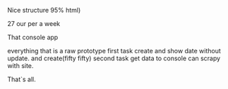 Nice structure 95% html)

27 our per a week

That console app

everything that is a raw prototype
first task create and show date without update.
and create(fifty fifty)
second task get data to console can scrapy with site.

That`s all.
